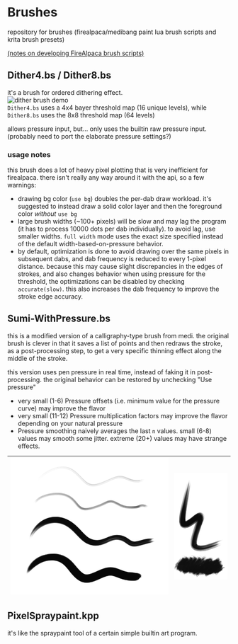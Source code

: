 # Brushes
repository for brushes (firealpaca/medibang paint lua brush scripts and krita brush presets)

[(notes on developing FireAlpaca brush scripts)](brushscript_notes.md)


## Dither4.bs / Dither8.bs
it's a brush for ordered dithering effect.\
![dither brush demo](https://smilebasicsource.com/api/File/raw/26218)\
`Dither4.bs` uses a 4x4 bayer threshold map (16 unique levels), while `Dither8.bs` uses the 8x8 threshold map (64 levels)

allows pressure input, but... only uses the builtin raw pressure input. (probably need to port the elaborate pressure settings?)

### usage notes
this brush does a lot of heavy pixel plotting that is very inefficient for firealpaca. there isn't really any way around it with the api, so a few warnings:
 - drawing bg color (`use bg`) doubles the per-dab draw workload. it's suggested to instead draw a solid color layer and then the foreground color *without* `use bg`
 - large brush widths (~100+ pixels) will be slow and may lag the program (it has to process 10000 dots per dab individually). to avoid lag, use smaller widths. `full width` mode uses the exact size specified instead of the default width-based-on-pressure behavior.
 - by default, optimization is done to avoid drawing over the same pixels in subsequent dabs, and dab frequency is reduced to every 1-pixel distance. because this may cause slight discrepancies in the edges of strokes, and also changes behavior when using pressure for the threshold, the optimizations can be disabled by checking `accurate(slow)`. this also increases the dab frequency to improve the stroke edge accuracy.

## Sumi-WithPressure.bs
this is a modified version of a calligraphy-type brush from medi.
the original brush is clever in that it saves a list of points and then redraws the stroke,
as a post-processing step, to get a very specific thinning effect along the middle of the stroke.

this version uses pen pressure in real time, instead of faking it in post-processing.
the original behavior can be restored by unchecking "Use pressure"
 - very small (1-6) Pressure offsets (i.e. minimum value for the pressure curve) may improve the flavor
 - very small (11-12) Pressure multiplication factors may improve the flavor depending on your natural pressure
 - Pressure smoothing naively averages the last `n` values. small (6-8) values may smooth some jitter. extreme (20+) values may have strange effects.

|![sumi brush demo 2](Sumi_demo_2.png)|![sumi brush demo 1](Sumi_demo_1.png)|
|-|-|

## PixelSpraypaint.kpp
it's like the spraypaint tool of a certain simple builtin art program.

